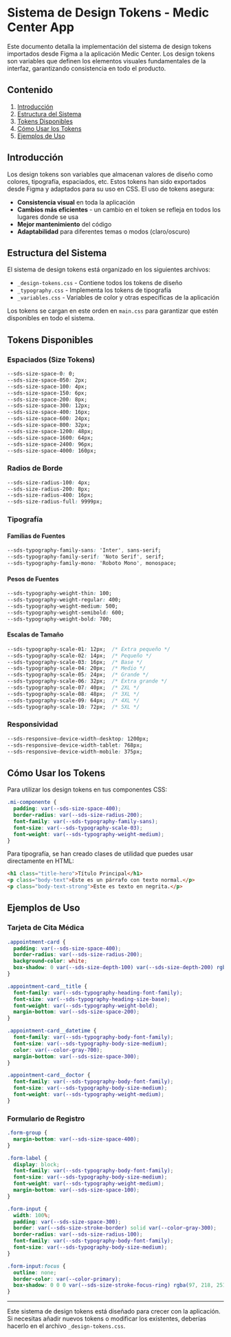 # Sistema de Design Tokens - Medic Center App

Este documento detalla la implementación del sistema de design tokens importados desde Figma a la aplicación Medic Center. Los design tokens son variables que definen los elementos visuales fundamentales de la interfaz, garantizando consistencia en todo el producto.

## Contenido
1. [Introducción](#introducción)
2. [Estructura del Sistema](#estructura-del-sistema)
3. [Tokens Disponibles](#tokens-disponibles)
4. [Cómo Usar los Tokens](#cómo-usar-los-tokens)
5. [Ejemplos de Uso](#ejemplos-de-uso)

## Introducción

Los design tokens son variables que almacenan valores de diseño como colores, tipografía, espaciados, etc. Estos tokens han sido exportados desde Figma y adaptados para su uso en CSS. El uso de tokens asegura:

- **Consistencia visual** en toda la aplicación
- **Cambios más eficientes** - un cambio en el token se refleja en todos los lugares donde se usa
- **Mejor mantenimiento** del código
- **Adaptabilidad** para diferentes temas o modos (claro/oscuro)

## Estructura del Sistema

El sistema de design tokens está organizado en los siguientes archivos:

- `_design-tokens.css` - Contiene todos los tokens de diseño
- `_typography.css` - Implementa los tokens de tipografía
- `_variables.css` - Variables de color y otras específicas de la aplicación

Los tokens se cargan en este orden en `main.css` para garantizar que estén disponibles en todo el sistema.

## Tokens Disponibles

### Espaciados (Size Tokens)

```css
--sds-size-space-0: 0;
--sds-size-space-050: 2px;
--sds-size-space-100: 4px;
--sds-size-space-150: 6px;
--sds-size-space-200: 8px;
--sds-size-space-300: 12px;
--sds-size-space-400: 16px;
--sds-size-space-600: 24px;
--sds-size-space-800: 32px;
--sds-size-space-1200: 48px;
--sds-size-space-1600: 64px;
--sds-size-space-2400: 96px;
--sds-size-space-4000: 160px;
```

### Radios de Borde

```css
--sds-size-radius-100: 4px;
--sds-size-radius-200: 8px;
--sds-size-radius-400: 16px;
--sds-size-radius-full: 9999px;
```

### Tipografía

#### Familias de Fuentes
```css
--sds-typography-family-sans: 'Inter', sans-serif;
--sds-typography-family-serif: 'Noto Serif', serif;
--sds-typography-family-mono: 'Roboto Mono', monospace;
```

#### Pesos de Fuentes
```css
--sds-typography-weight-thin: 100;
--sds-typography-weight-regular: 400;
--sds-typography-weight-medium: 500;
--sds-typography-weight-semibold: 600;
--sds-typography-weight-bold: 700;
```

#### Escalas de Tamaño
```css
--sds-typography-scale-01: 12px;  /* Extra pequeño */
--sds-typography-scale-02: 14px;  /* Pequeño */
--sds-typography-scale-03: 16px;  /* Base */
--sds-typography-scale-04: 20px;  /* Medio */
--sds-typography-scale-05: 24px;  /* Grande */
--sds-typography-scale-06: 32px;  /* Extra grande */
--sds-typography-scale-07: 40px;  /* 2XL */
--sds-typography-scale-08: 48px;  /* 3XL */
--sds-typography-scale-09: 64px;  /* 4XL */
--sds-typography-scale-10: 72px;  /* 5XL */
```

### Responsividad
```css
--sds-responsive-device-width-desktop: 1200px;
--sds-responsive-device-width-tablet: 768px;
--sds-responsive-device-width-mobile: 375px;
```

## Cómo Usar los Tokens

Para utilizar los design tokens en tus componentes CSS:

```css
.mi-componente {
  padding: var(--sds-size-space-400);
  border-radius: var(--sds-size-radius-200);
  font-family: var(--sds-typography-family-sans);
  font-size: var(--sds-typography-scale-03);
  font-weight: var(--sds-typography-weight-medium);
}
```

Para tipografía, se han creado clases de utilidad que puedes usar directamente en HTML:

```html
<h1 class="title-hero">Título Principal</h1>
<p class="body-text">Este es un párrafo con texto normal.</p>
<p class="body-text-strong">Este es texto en negrita.</p>
```

## Ejemplos de Uso

### Tarjeta de Cita Médica

```css
.appointment-card {
  padding: var(--sds-size-space-400);
  border-radius: var(--sds-size-radius-200);
  background-color: white;
  box-shadow: 0 var(--sds-size-depth-100) var(--sds-size-depth-200) rgba(0, 0, 0, 0.1);
}

.appointment-card__title {
  font-family: var(--sds-typography-heading-font-family);
  font-size: var(--sds-typography-heading-size-base);
  font-weight: var(--sds-typography-weight-bold);
  margin-bottom: var(--sds-size-space-200);
}

.appointment-card__datetime {
  font-family: var(--sds-typography-body-font-family);
  font-size: var(--sds-typography-body-size-medium);
  color: var(--color-gray-700);
  margin-bottom: var(--sds-size-space-300);
}

.appointment-card__doctor {
  font-family: var(--sds-typography-body-font-family);
  font-size: var(--sds-typography-body-size-medium);
  font-weight: var(--sds-typography-weight-medium);
}
```

### Formulario de Registro

```css
.form-group {
  margin-bottom: var(--sds-size-space-400);
}

.form-label {
  display: block;
  font-family: var(--sds-typography-body-font-family);
  font-size: var(--sds-typography-body-size-medium);
  font-weight: var(--sds-typography-weight-medium);
  margin-bottom: var(--sds-size-space-100);
}

.form-input {
  width: 100%;
  padding: var(--sds-size-space-300);
  border: var(--sds-size-stroke-border) solid var(--color-gray-300);
  border-radius: var(--sds-size-radius-100);
  font-family: var(--sds-typography-body-font-family);
  font-size: var(--sds-typography-body-size-medium);
}

.form-input:focus {
  outline: none;
  border-color: var(--color-primary);
  box-shadow: 0 0 0 var(--sds-size-stroke-focus-ring) rgba(97, 218, 251, 0.25);
}
```

---

Este sistema de design tokens está diseñado para crecer con la aplicación. Si necesitas añadir nuevos tokens o modificar los existentes, deberías hacerlo en el archivo `_design-tokens.css`.